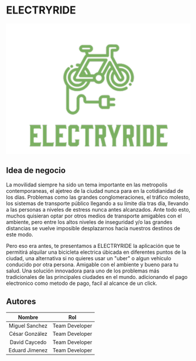 # ELECTRYRIDE

<p align="center">
    <img  src="images/LOGO.png">
</p>

## Idea de negocio

La movilidad siempre ha sido un tema importante en las metropolis contemporaneas, el ajetreo de la ciudad nunca para en la cotidianidad de los días. Problemas como las grandes conglomeraciones,
el tráfico molesto, los sistemas de transporte público llegando a su límite día tras día, llevando a las personas a niveles de estress nunca antes alcanzados. Ante todo esto, muchos quisieran optar por 
otros medios de transporte amigables con el ambiente, pero entre los altos niveles de inseguridad y/o las grandes distancias se vuelve imposible desplazarnos hacia nuestros destinos de este modo.

Pero eso era antes, te presentamos a ELECTRYRIDE la aplicación que te permitirá alquilar una bicicleta electrica úbicada en diferentes puntos de la ciudad, una alternativa si no quieres usar un "uber" o algun
vehiculo conducido por otra persona. Amigable con el ambiente y bueno para tu salud. Una solución innovadora para uno de los problemas más tradicionales de las principales ciudades en el mundo.
adicionando el pago electronico como metodo de pago, facil al alcance de un click.

## Autores

|     Nombre    |     Rol         |
|:--------------:|:-------------: |
|Miguel  Sanchez|Team Developer |
|César González|Team Developer  |
|David Caycedo|Team Developer  |
|Eduard Jimenez|Team Developer  |


